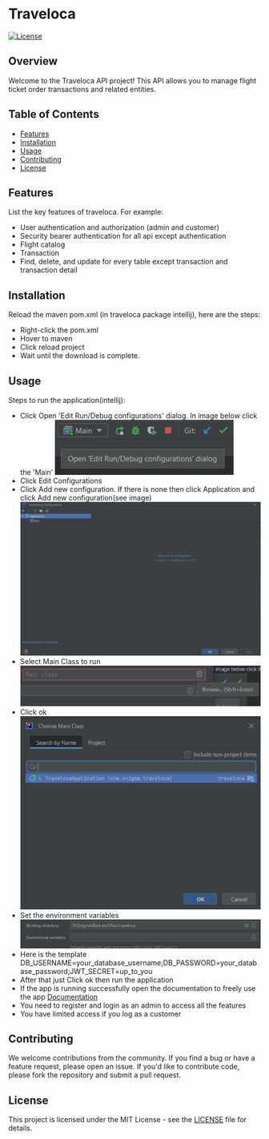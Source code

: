 # Traveloca
[![License](https://img.shields.io/badge/License-MIT-blue.svg)](LICENSE)

## Overview

Welcome to the Traveloca API project! This API allows you to manage flight ticket order transactions and related entities.

## Table of Contents

- [Features](#features)
- [Installation](#installation)
- [Usage](#usage)
- [Contributing](#contributing)
- [License](#license)

## Features

List the key features of traveloca. For example:

- User authentication and authorization (admin and customer)
- Security bearer authentication for all api except authentication
- Flight catalog
- Transaction
- Find, delete, and update for every table except transaction and transaction detail

## Installation
Reload the maven pom.xml (in traveloca package intellij), here are the steps:
- Right-click the pom.xml
- Hover to maven
- Click reload project
- Wait until the download is complete.

## Usage
Steps to run the application(intellij):
- Click Open 'Edit Run/Debug configurations' dialog. In image below click the 'Main' ![img_1.png](images/img_1.png)
- Click Edit Configurations
- Click Add new configuration. If there is none then click Application and click Add new configuration(see image) ![img_2.png](images/img_2.png)
- Select Main Class to run ![img_3.png](images/img_3.png)
- Click ok ![img_4.png](images/img_4.png)
- Set the environment variables ![img_5.png](images/img_5.png)
- Here is the template 
DB_USERNAME=your_database_username;DB_PASSWORD=your_database_password;JWT_SECRET=up_to_you
- After that just Click ok then run the application
- If the app is running successfully open the documentation to freely use the app [Documentation](http://localhost:8080/swagger-ui/index.html)
- You need to register and login as an admin to access all the features
- You have limited access if you log as a customer

## Contributing

We welcome contributions from the community. If you find a bug or have a feature request, please open an issue. If you'd like to contribute code, please fork the repository and submit a pull request.

## License

This project is licensed under the MIT License - see the [LICENSE](LICENSE) file for details.

